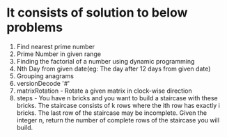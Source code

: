 # It consists of solution to below problems

1. Find nearest prime number
2. Prime Number in given range
3. Finding the factorial of a number using dynamic programming
4. Nth Day from given date(eg: The day after 12 days from given date)
5. Grouping anagrams
6. versionDecode '#'
7. matrixRotation - Rotate a given matrix in clock-wise direction
8. steps - You have n bricks and you want to build a staircase with these bricks. The staircase consists of k rows where the ith row has exactly i bricks. The last row of the staircase may be incomplete. Given the integer n, return the number of complete rows of the staircase you will build.

